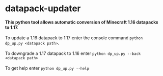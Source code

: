 # datapack-updater
<b>This python tool allows automatic conversion of Minecraft 1.16 datapacks to 1.17.</b><br><br>
To update a 1.16 datapack to 1.17 enter the console command ```python dp_up.py <datapack path>```.<br><br>
To downgrade a 1.17 datapack to 1.16 enter ```python dp_up.py --back <datapack path>```<br><br>
To get help enter ```python dp_up.py --help```
